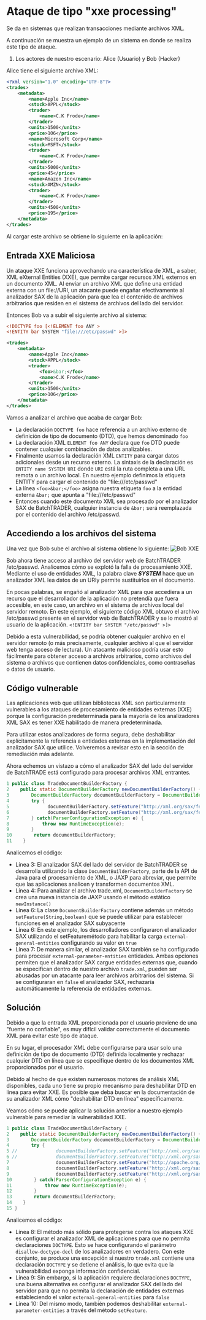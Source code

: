 # Ataque de tipo "xxe processing"
Se da en sistemas que realizan transacciones mediante archivos XML.

A continuación se muestra un ejemplo de un sistema en donde se realiza este tipo de ataque.
1. Los actores de nuestro escenario: Alice (Usuario) y Bob (Hacker)

Alice tiene el siguiente archivo XML:
```xml
<?xml version="1.0" encoding="UTF-8"?>
<trades>
    <metadata>
        <name>Apple Inc</name>
        <stock>APPL</stock>
        <trader>
            <name>C.K Frode</name>
        </trader>
        <units>1500</units>
        <price>106</price>
        <name>Microsoft Corp</name>
        <stock>MSFT</stock>
        <trader>
            <name>C.K Frode</name>
        </trader>
        <units>5000</units>
        <price>45</price>
        <name>Amazon Inc</name>
        <stock>AMZN</stock>
        <trader>
            <name>C.K Frode</name>
        </trader>
        <units>4500</units>
        <price>195</price>
    </metadata>
</trades>
```
Al cargar este archivo se obtiene lo siguiente en la aplicación:

## Entrada XXE Maliciosa
Un ataque XXE funciona aprovechando una característica de XML, a saber, XML eXternal Entities (XXE), que permite cargar recursos XML externos en un documento XML.
Al enviar un archivo XML que define una entidad externa con un file://URI, un atacante puede engañar efectivamente al analizador SAX de la aplicación para que lea el contenido de archivos arbitrarios que residen en el sistema de archivos del lado del servidor.

Entonces Bob va a subir el siguiente archivo al sistema:
```xml
<!DOCTYPE foo [<!ELEMENT foo ANY >
<!ENTITY bar SYSTEM "file:///etc/passwd" >]>

<trades>
    <metadata>
        <name>Apple Inc</name>
        <stock>APPL</stock>
        <trader>
            <foo>&bar;</foo>
            <name>C.K Frode</name>
        </trader>
        <units>1500</units>
        <price>106</price>
    </metadata>
</trades>
```
Vamos a analizar el archivo que acaba de cargar Bob:
* La declaración `DOCTYPE foo` hace referencia a un archivo externo de definición de tipo de documento (DTD), que hemos denominado `foo`
* La declaración XML `ELEMENT foo ANY` declara que `foo` DTD puede contener cualquier combinación de datos analizables.
* Finalmente usamos la declaración XML `ENTITY` para cargar datos adicionales desde un recurso externo. La sintaxis de la declaración es `ENTITY name SYSTEM URI` donde `URI` está la ruta completa a una URL remota o un archivo local. En nuestro ejemplo definimos la etiqueta ENTITY para cargar el contenido de "file:///etc/passwd"
* La línea `<foo>&bar;</foo>` asigna nuestra etiqueta `foo` a la entidad externa `&bar;` que apunta a "file:///etc/passwd"
* Entonces cuando este documento XML sea procesado por el analizador SAX de BatchTRADER, cualquier instancia de `&bar;` será reemplazada por el contenido del archivo /etc/passwd.

## Accediendo a los archivos del sistema
Una vez que Bob sube el archivo al sistema obtiene lo siguiente:
![Bob XXE](/img/XXE_2.png)

Bob ahora tiene acceso al archivo del servidor web de BatchTRADER /etc/passwd. Analicemos cómo se explotó la falla de procesamiento XXE.
Mediante el uso de entidades XML, la palabra clave ***SYSTEM*** hace que un analizador XML lea datos de un URIy permite sustituirlos en el documento.

En pocas palabras, se engañó al analizador XML para que accediera a un recurso que el desarrollador de la aplicación no pretendía que fuera accesible, en este caso, un archivo en el sistema de archivos local del servidor remoto.
En este ejemplo, el siguiente código XML obtuvo el archivo /etc/passwd presente en el servidor web de BatchTRADER y se lo mostró al usuario de la aplicación.
` <!ENTITY bar SYSTEM "/etc/passwd" >]> `

Debido a esta vulnerabilidad, se podría obtener cualquier archivo en el servidor remoto (o más precisamente, cualquier archivo al que el servidor web tenga acceso de lectura).
Un atacante malicioso podría usar esto fácilmente para obtener acceso a archivos arbitrarios, como archivos del sistema o archivos que contienen datos confidenciales, como contraseñas o datos de usuario.

## Código vulnerable
Las aplicaciones web que utilizan bibliotecas XML son particularmente vulnerables a los ataques de procesamiento de entidades externas (XXE) porque la configuración predeterminada para la mayoría de los analizadores XML SAX es tener XXE habilitado de manera predeterminada.

Para utilizar estos analizadores de forma segura, debe deshabilitar explícitamente la referencia a entidades externas en la implementación del analizador SAX que utilice. Volveremos a revisar esto en la sección de remediación más adelante.

Ahora echemos un vistazo a cómo el analizador SAX del lado del servidor de BatchTRADE está configurado para procesar archivos XML entrantes.

```java
1 public class TradeDocumentBuilderFactory {
2    public static DocumentBuilderFactory newDocumentBuilderFactory() {
3        DocumentBuilderFactory documentBuilderFactory = DocumentBuilderFactory.newInstance();
4        try {
5              documentBuilderFactory.setFeature("http://xml.org/sax/features/external-general-entities", true);
6              documentBuilderFactory.setFeature("http://xml.org/sax/features/external-parameter-entities", true);
7        } catch(ParserConfigurationException e) {
8            throw new RuntimeException(e);
9        }
10        return documentBuilderFactory;
11    }
```
Analicemos el código:
* Línea 3: El analizador SAX del lado del servidor de BatchTRADER se desarrolla utilizando la clase `DocumentBuilderFactory`, parte de la API de Java para el procesamiento de XML, o JAXP para abreviar, que permite que las aplicaciones analicen y transformen documentos XML.
* Línea 4: Para analizar el archivo trade.xml, `DocumentBuilderFactory` se crea una nueva instancia de JAXP usando el método estático `newInstance()`
* Línea 6: La clase `DocumentBuilderFactory` contiene además un método `setFeature(String,boolean)` que se puede utilizar para establecer funciones en el analizador SAX subyacente
* Línea 6: En este ejemplo, los desarrolladores configuraron el analizador SAX utilizando el setFeaturemétodo para habilitar la carga `external-general-entities` configurando su valor en `true`
* Línea 7: De manera similar, el analizador SAX también se ha configurado para procesar `external-parameter-entities` entidades. Ambas opciones permiten que el analizador SAX cargue entidades externas que, cuando se especifican dentro de nuestro archivo `trade.xml`, pueden ser abusadas por un atacante para leer archivos arbitrarios del sistema. Si se configuraran en `false` el analizador SAX, rechazaría automáticamente la referencia de entidades externas.

## Solución
Debido a que la entrada XML proporcionada por el usuario proviene de una "fuente no confiable", es muy difícil validar correctamente el documento XML para evitar este tipo de ataque.

En su lugar, el procesador XML debe configurarse para usar solo una definición de tipo de documento (DTD) definida localmente y rechazar cualquier DTD en línea que se especifique dentro de los documentos XML proporcionados por el usuario.

Debido al hecho de que existen numerosos motores de análisis XML disponibles, cada uno tiene su propio mecanismo para deshabilitar DTD en línea para evitar XXE. Es posible que deba buscar en la documentación de su analizador XML cómo "deshabilitar DTD en línea" específicamente.

Veamos cómo se puede aplicar la solución anterior a nuestro ejemplo vulnerable para remediar la vulnerabilidad XXE.

```java
1 public class TradeDocumentBuilderFactory {
2    public static DocumentBuilderFactory newDocumentBuilderFactory() {
3        DocumentBuilderFactory documentBuilderFactory = DocumentBuilderFactory.newInstance();
4        try {
5 //              documentBuilderFactory.setFeature("http://xml.org/sax/features/external-general-entities", true);
6 //              documentBuilderFactory.setFeature("http://xml.org/sax/features/external-parameter-entities", true);
7                 documentBuilderFactory.setFeature("http://apache.org/xml/features/disallow-doctype-decl", true);
8                 documentBuilderFactory.setFeature("http://xml.org/sax/features/external-general-entities", false);
9                 documentBuilderFactory.setFeature("http://xml.org/sax/features/external-parameter-entities", false);    
10        } catch(ParserConfigurationException e) {
11            throw new RuntimeException(e);
12        }
13        return documentBuilderFactory;
14    }
15 }
```
Analicemos el código:
* Línea 8: El método más sólido para protegerse contra los ataques XXE es configurar el analizador XML de aplicaciones para que no permita declaraciones `DOCTYPE`. Esto se hace configurando el parámetro `disallow-doctype-decl` de los analizadores en verdadero. Con este conjunto, se produce una excepción si nuestro `trade.xml` contiene una declaración `DOCTYPE` y se detiene el análisis, lo que evita que la vulnerabilidad exponga información confidencial.
* Línea 9: Sin embargo, si la aplicación requiere declaraciones `DOCTYPE`, una buena alternativa es configurar el analizador SAX del lado del servidor para que no permita la declaración de entidades externas estableciendo el valor `external-general-entities` para `false`
* Línea 10: Del mismo modo, también podemos deshabilitar `external-parameter-entities` a través del método `setFeature`.



